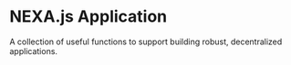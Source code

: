 # NEXA.js Application

A collection of useful functions to support building robust, decentralized applications.
